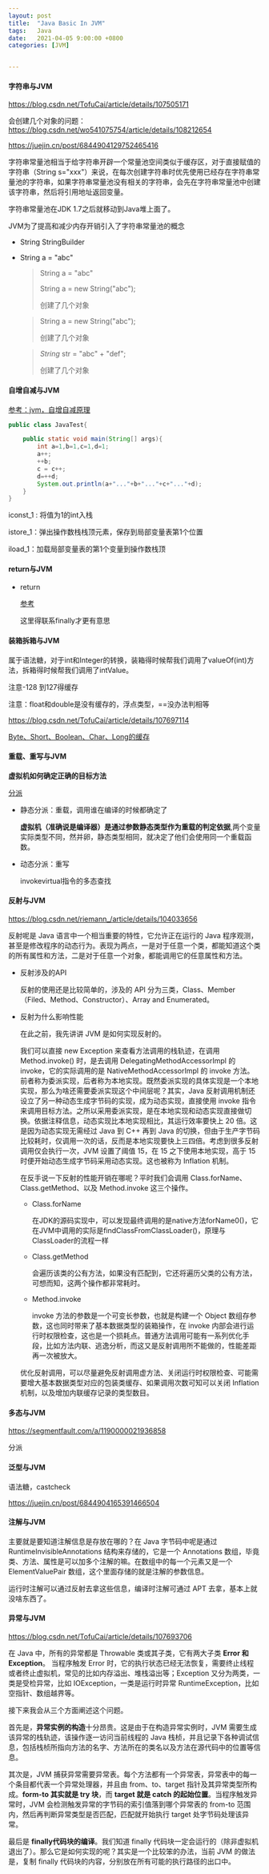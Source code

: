 ```yaml
---
layout: post
title:  "Java Basic In JVM"
tags:   Java 
date:   2021-04-05 9:00:00 +0800
categories: [JVM]


---
```


#### 字符串与JVM

https://blog.csdn.net/TofuCai/article/details/107505171

会创建几个对象的问题：https://blog.csdn.net/wo541075754/article/details/108212654

https://juejin.cn/post/6844904129752465416

字符串常量池相当于给字符串开辟一个常量池空间类似于缓存区，对于直接赋值的字符串（String s="xxx"）来说，在每次创建字符串时优先使用已经存在字符串常量池的字符串，如果字符串常量池没有相关的字符串，会先在字符串常量池中创建该字符串，然后将引用地址返回变量。

字符串常量池在JDK 1.7之后就移动到Java堆上面了。

JVM为了提高和减少内存开销引入了字符串常量池的概念

- String StringBuilder

- String a = "abc"

  >String a = "abc"
  >
  >String a = new String("abc");
  >
  >创建了几个对象

  >String a = new String("abc");
  >
  >创建了几个对象

  > *String* str = "abc" + "def";
  >
  >创建了几个对象

#### 自增自减与JVM

[参考：jvm，自增自减原理](https://blog.csdn.net/mazhen1991/article/details/75093077)

```java
public class JavaTest{

    public static void main(String[] args){
        int a=1,b=1,c=1,d=1;
        a++;
        ++b;
        c = c++;
        d=++d;
        System.out.println(a+"..."+b+"..."+c+"..."+d);
    }
}
```

iconst_1 : 将值为1的int入栈

istore_1：弹出操作数栈栈顶元素，保存到局部变量表第1个位置

iload_1：加载局部变量表的第1个变量到操作数栈顶

#### return与JVM

- return

  [参考](https://blog.csdn.net/romantic_jie/article/details/100065632)

  这里得联系finally才更有意思

  

#### 装箱拆箱与JVM

属于语法糖，对于int和Integer的转换，装箱得时候帮我们调用了valueOf(int)方法，拆箱得时候帮我们调用了intValue。

注意-128 到127得缓存

注意：float和double是没有缓存的，浮点类型，==没办法判相等

https://blog.csdn.net/TofuCai/article/details/107697114

[Byte、Short、Boolean、Char、Long的缓存](https://blog.csdn.net/cdecde111/article/details/60583372)

#### 重载、重写与JVM

**虚拟机如何确定正确的目标方法**

[分派](https://tobiaslee.top/2017/02/14/Override-and-Overload/)

- 静态分派：重载，调用谁在编译的时候都确定了

  **虚拟机（准确说是编译器）是通过参数静态类型作为重载的判定依据**,两个变量实际类型不同，然并卵，静态类型相同，就决定了他们会使用同一个重载函数。

- 动态分派：重写

  invokevirtual指令的多态查找

#### 反射与JVM

https://blog.csdn.net/riemann_/article/details/104033656

反射呢是 Java 语言中一个相当重要的特性，它允许正在运行的 Java 程序观测，甚至是修改程序的动态行为。表现为两点，一是对于任意一个类，都能知道这个类的所有属性和方法，二是对于任意一个对象，都能调用它的任意属性和方法。

- 反射涉及的API

  反射的使用还是比较简单的，涉及的 API 分为三类，Class、Member（Filed、Method、Constructor）、Array and Enumerated。

- 反射为什么影响性能

  在此之前，我先讲讲 JVM 是如何实现反射的。

  我们可以直接 new Exception 来查看方法调用的栈轨迹，在调用 Method.invoke() 时，是去调用 DelegatingMethodAccessorImpl 的 invoke，它的实际调用的是 NativeMethodAccessorImpl 的 invoke 方法。前者称为委派实现，后者称为本地实现。既然委派实现的具体实现是一个本地实现，那么为啥还需要委派实现这个中间层呢？其实，Java 反射调用机制还设立了另一种动态生成字节码的实现，成为动态实现，直接使用 invoke 指令来调用目标方法。之所以采用委派实现，是在本地实现和动态实现直接做切换。依据注释信息，动态实现比本地实现相比，其运行效率要快上 20 倍。这是因为动态实现无需经过 Java 到 C++ 再到 Java 的切换，但由于生产字节码比较耗时，仅调用一次的话，反而是本地实现要快上三四倍。考虑到很多反射调用仅会执行一次，JVM 设置了阈值 15，在 15 之下使用本地实现，高于 15 时便开始动态生成字节码采用动态实现。这也被称为 Inflation 机制。

  在反手说一下反射的性能开销在哪呢？平时我们会调用 Class.forName、Class.getMethod、以及 Method.invoke 这三个操作。

  - Class.forName

    在JDK的源码实现中，可以发现最终调用的是native方法forName0()，它在JVM中调用的实际是findClassFromClassLoader()，原理与ClassLoader的流程一样

  - Class.getMethod 

    会遍历该类的公有方法，如果没有匹配到，它还将遍历父类的公有方法，可想而知，这两个操作都非常耗时。
  
  - Method.invoke
  
    invoke 方法的参数是一个可变长参数，也就是构建一个 Object 数组存参数，这也同时带来了基本数据类型的装箱操作，在 invoke 内部会进行运行时权限检查，这也是一个损耗点。普通方法调用可能有一系列优化手段，比如方法内联、逃逸分析，而这又是反射调用所不能做的，性能差距再一次被放大。
  
  优化反射调用，可以尽量避免反射调用虚方法、关闭运行时权限检查、可能需要增大基本数据类型对应的包装类缓存、如果调用次数可知可以关闭 Inflation 机制，以及增加内联缓存记录的类型数目。

#### 多态与JVM

https://segmentfault.com/a/1190000021936858

分派

#### 泛型与JVM

语法糖，castcheck

https://juejin.cn/post/6844904165391466504

#### 注解与JVM

主要就是要知道注解信息是存放在哪的？在 Java 字节码中呢是通过 RuntimeInvisibleAnnotations 结构来存储的，它是一个 Annotations 数组，毕竟类、方法、属性是可以加多个注解的嘛。在数组中的每一个元素又是一个 ElementValuePair 数组，这个里面存储的就是注解的参数信息。

运行时注解可以通过反射去拿这些信息，编译时注解可通过 APT 去拿，基本上就没啥东西了。

#### 异常与JVM

https://blog.csdn.net/TofuCai/article/details/107693706

在 Java 中，所有的异常都是 Throwable 类或其子类，它有两大子类 **Error 和 Exception**。 当程序触发 Error 时，它的执行状态已经无法恢复，需要终止线程或者终止虚拟机，常见的比如内存溢出、堆栈溢出等；Exception 又分为两类，一类是受检异常，比如 IOException，一类是运行时异常 RuntimeException，比如空指针、数组越界等。

接下来我会从三个方面阐述这个问题。

首先是，**异常实例的构造**十分昂贵。这是由于在构造异常实例时，JVM 需要生成该异常的栈轨迹，该操作逐一访问当前线程的 Java 栈桢，并且记录下各种调试信息，包括栈桢所指向方法的名字、方法所在的类名以及方法在源代码中的位置等信息。

其次是，JVM 捕获异常需要异常表。每个方法都有一个异常表，异常表中的每一个条目都代表一个异常处理器，并且由 from、to、target 指针及其异常类型所构成。**form-to 其实就是 try 块**，而 **target 就是 catch 的起始位置**。当程序触发异常时，JVM 会检测触发异常的字节码的索引值落到哪个异常表的 from-to 范围内，然后再判断异常类型是否匹配，匹配就开始执行 target 处字节码处理该异常。

最后是 **finally代码块的编译**。我们知道 finally 代码块一定会运行的（除非虚拟机退出了）。那么它是如何实现的呢？其实是一个比较笨的办法，当前 JVM 的做法是，复制 finally 代码块的内容，分别放在所有可能的执行路径的出口中。